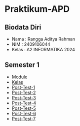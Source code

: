 # Praktikum-APD
## Biodata Diri
- Nama : Rangga Aditya Rahman
- NIM : 2409106044
- Kelas : A2 INFORMATIKA 2024
## Semester 1
- [Module](https://github.com/RxDnzMC/Praktikum-APD/tree/main/Module/Module%20Semester%201)
- [Kelas](https://github.com/RxDnzMC/Kelas-Praktikum-APD/tree/main)
- [Post-Test-1](https://github.com/RxDnzMC/Praktikum-APD/tree/main/Post%20Test/Post-Test-Semester-1/Post-Test-1)
- [Post-Test-2](https://github.com/RxDnzMC/Praktikum-APD/tree/main/Post%20Test/Post-Test-Semester-1/Post-Test-2)
- [Post-Test-3](https://github.com/RxDnzMC/Praktikum-APD/tree/main/Post%20Test/Post-Test-Semester-1/Post-Test-3)
- [Post-Test-4](https://github.com/RxDnzMC/Praktikum-APD/tree/main/Post%20Test/Post-Test-Semester-1/Post-Test-4)
- [Post-Test-5](https://github.com/RxDnzMC/Praktikum-APD/tree/main/Post%20Test/Post-Test-Semester-1/Post-Test-5)
- [Post-Test-6](https://github.com/RxDnzMC/Praktikum-APD/tree/main/Post%20Test/Post-Test-Semester-1/Post-Test-6)
- [Post-Test-7](https://github.com/RxDnzMC/Praktikum-APD/tree/main/Post%20Test/Post-Test-Semester-1/Post-Test-7)
